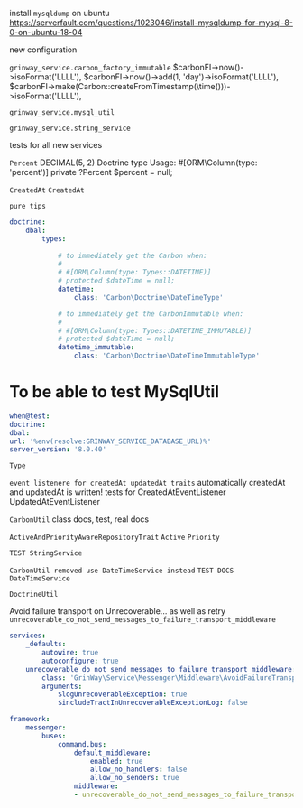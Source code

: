 install `mysqldump` on ubuntu
https://serverfault.com/questions/1023046/install-mysqldump-for-mysql-8-0-on-ubuntu-18-04

new configuration

`grinway_service.carbon_factory_immutable`
$carbonFI->now()->isoFormat('LLLL'),
$carbonFI->now()->add(1, 'day')->isoFormat('LLLL'),
$carbonFI->make(Carbon::createFromTimestamp(\time()))->isoFormat('LLLL'),

`grinway_service.mysql_util`

`grinway_service.string_service`

tests for all new services

`Percent` DECIMAL(5, 2) Doctrine type
Usage:
#[ORM\Column(type: 'percent')]
private ?Percent $percent = null;

`CreatedAt`
`CreatedAt`

`pure tips`
```yaml
doctrine:
    dbal:
        types:
            
            # to immediately get the Carbon when:
            #
            # #[ORM\Column(type: Types::DATETIME)]
            # protected $dateTime = null;
            datetime:
                class: 'Carbon\Doctrine\DateTimeType'

            # to immediately get the CarbonImmutable when: 
            #
            # #[ORM\Column(type: Types::DATETIME_IMMUTABLE)]
            # protected $dateTime = null;
            datetime_immutable:
                class: 'Carbon\Doctrine\DateTimeImmutableType'
```

# To be able to test MySqlUtil
```yaml
when@test:
doctrine:
dbal:
url: '%env(resolve:GRINWAY_SERVICE_DATABASE_URL)%'
server_version: '8.0.40'
```

`Type`

`event listenere for createdAt updatedAt traits`
automatically createdAt and updatedAt is written!
tests for
CreatedAtEventListener
UpdatedAtEventListener

`CarbonUtil` class docs, test, real docs

`ActiveAndPriorityAwareRepositoryTrait`
`Active` `Priority`

`TEST StringService`

`CarbonUtil removed use DateTimeService instead`
`TEST DOCS DateTimeService`

`DoctrineUtil`


Avoid failure transport on Unrecoverable... as well as retry
`unrecoverable_do_not_send_messages_to_failure_transport_middleware`
```yaml
services:
    _defaults:
        autowire: true
        autoconfigure: true
    unrecoverable_do_not_send_messages_to_failure_transport_middleware:
        class: 'GrinWay\Service\Messenger\Middleware\AvoidFailureTransportWhenUnrecoverableMessageHandlingExceptionIsThrownMiddleware'
        arguments:
            $logUnrecoverableException: true
            $includeTractInUnrecoverableExceptionLog: false

```
```yaml
framework:
    messenger:
        buses:
            command.bus:
                default_middleware:
                    enabled: true
                    allow_no_handlers: false
                    allow_no_senders: true
                middleware:
                - unrecoverable_do_not_send_messages_to_failure_transport_middleware
```
